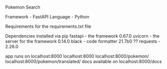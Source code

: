 Pokemon Search

Framework - FastAPI
Language - Python

Requirements for the requirements.txt file

Dependencies installed via pip
fastapi - the framework 0.67.0
uvicorn - the server for the framework 0.14.0
black - code formatter 21.7b0 ??
requests - 2.26.0

app runs on localhost:8000
localhost:8000
localhost:8000/pokemon/<pokemon-name>
localhost:8000/pokemon/translated/<pokemon-name>
docs available on localhost:8000/docs
